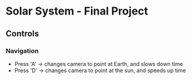 # Solar System - Final Project

## Controls
### Navigation
* Press 'A' -> changes camera to point at Earth, and slows down time
* Press 'D' -> changes camera to point at the sun, and speeds up time